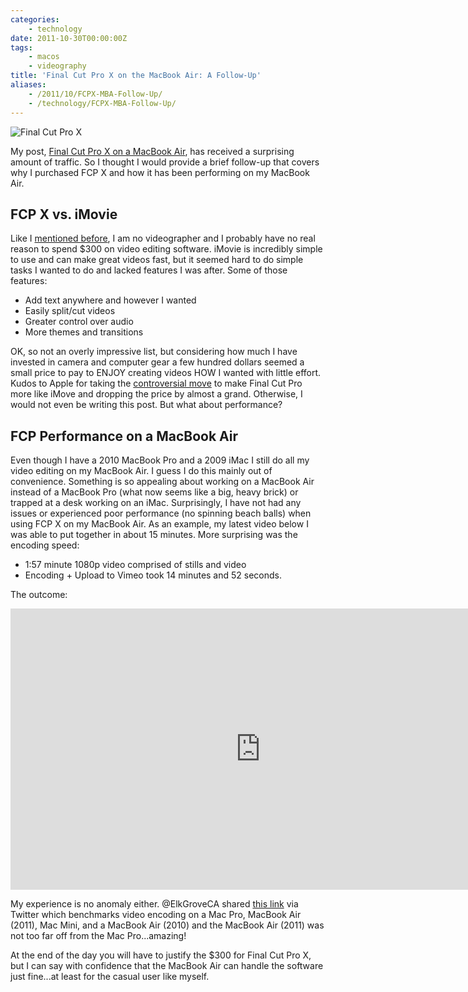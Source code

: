 ```yaml
---
categories:
    - technology
date: 2011-10-30T00:00:00Z
tags:
    - macos
    - videography
title: 'Final Cut Pro X on the MacBook Air: A Follow-Up'
aliases: 
    - /2011/10/FCPX-MBA-Follow-Up/
    - /technology/FCPX-MBA-Follow-Up/
---
```


![Final Cut Pro X](/uploads/2011/10/FCPX.jpg "Final Cut Pro X")

My post, [Final Cut Pro X on a MacBook Air](/2011/09/05/FCPX-MBA/), has received a surprising amount of traffic. So I thought I would provide a brief follow-up that covers why I purchased FCP X and how it has been performing on my MacBook Air.

## FCP X vs. iMovie

Like I [mentioned before](/2011/09/FCPX-MBA/), I am no videographer and I probably have no real reason to spend $300 on video editing software. iMovie is incredibly simple to use and can make great videos fast, but it seemed hard to do simple tasks I wanted to do and lacked features I was after. Some of those features:

* Add text anywhere and however I wanted
* Easily split/cut videos
* Greater control over audio
* More themes and transitions

OK, so not an overly impressive list, but considering how much I have invested in camera and computer gear a few hundred dollars seemed a small price to pay to ENJOY creating videos HOW I wanted with little effort. Kudos to Apple for taking the [controversial move](http://daringfireball.net/2011/06/final_cut_pro_x_backlash) to make Final Cut Pro more like iMove and dropping the price by almost a grand. Otherwise, I would not even be writing this post. But what about performance?

## FCP Performance on a MacBook Air

Even though I have a 2010 MacBook Pro and a 2009 iMac I still do all my video editing on my MacBook Air. I guess I do this mainly out of convenience. Something is so appealing about working on a MacBook Air instead of a MacBook Pro (what now seems like a big, heavy brick) or trapped at a desk working on an iMac. Surprisingly, I have not had any issues or experienced poor performance (no spinning beach balls) when using FCP X on my MacBook Air. As an example, my latest video below I was able to put together in about 15 minutes. More surprising was the encoding speed:

* 1:57 minute 1080p video comprised of stills and video
* Encoding + Upload to Vimeo took 14 minutes and 52 seconds.

The outcome:

<iframe src="http://player.vimeo.com/video/30880811?title=0&amp;byline=0&amp;portrait=0&amp;autoplay=0" width="800" height="450" frameborder="0"></iframe>

My experience is no anomaly either. @ElkGroveCA shared [this link](http://themacscreencastguy.squarespace.com/blog/2011/8/3/real-life-macbook-air-11-benchmark-video-encoding.html) via Twitter which benchmarks video encoding on a Mac Pro, MacBook Air (2011), Mac Mini, and a MacBook Air (2010) and the MacBook Air (2011) was not too far off from the Mac Pro...amazing!

At the end of the day you will have to justify the $300 for Final Cut Pro X, but I can say with confidence that the MacBook Air can handle the software just fine...at least for the casual user like myself.



